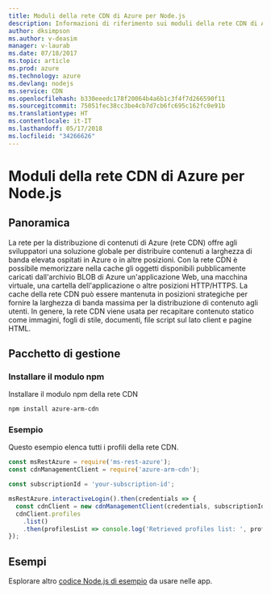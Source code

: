 ```yaml
---
title: Moduli della rete CDN di Azure per Node.js
description: Informazioni di riferimento sui moduli della rete CDN di Azure per Node.js
author: dksimpson
ms.author: v-deasim
manager: v-laurab
ms.date: 07/18/2017
ms.topic: article
ms.prod: azure
ms.technology: azure
ms.devlang: nodejs
ms.service: CDN
ms.openlocfilehash: b330eeedc178f20064b4a6b1c3f4f7d266590f11
ms.sourcegitcommit: 75051fec38cc3be4cb7d7cb6fc695c162fc0e91b
ms.translationtype: HT
ms.contentlocale: it-IT
ms.lasthandoff: 05/17/2018
ms.locfileid: "34266626"
---
```

# <a name="azure-cdn-modules-for-nodejs"></a>Moduli della rete CDN di Azure per Node.js

## <a name="overview"></a>Panoramica

La rete per la distribuzione di contenuti di Azure (rete CDN) offre agli sviluppatori una soluzione globale per distribuire contenuti a larghezza di banda elevata ospitati in Azure o in altre posizioni. Con la rete CDN è possibile memorizzare nella cache gli oggetti disponibili pubblicamente caricati dall'archivio BLOB di Azure un'applicazione Web, una macchina virtuale, una cartella dell'applicazione o altre posizioni HTTP/HTTPS. La cache della rete CDN può essere mantenuta in posizioni strategiche per fornire la larghezza di banda massima per la distribuzione di contenuto agli utenti. In genere, la rete CDN viene usata per recapitare contenuto statico come immagini, fogli di stile, documenti, file script sul lato client e pagine HTML.

## <a name="management-package"></a>Pacchetto di gestione

### <a name="install-the-npm-module"></a>Installare il modulo npm

Installare il modulo npm della rete CDN

```bash
npm install azure-arm-cdn
```

### <a name="example"></a>Esempio

Questo esempio elenca tutti i profili della rete CDN.

```javascript
const msRestAzure = require('ms-rest-azure');
const cdnManagementClient = require('azure-arm-cdn');

const subscriptionId = 'your-subscription-id';

msRestAzure.interactiveLogin().then(credentials => {
  const cdnClient = new cdnManagementClient(credentials, subscriptionId);
  cdnClient.profiles
    .list()
    .then(profilesList => console.log('Retrieved profiles list: ', profilesList));
});
```

## <a name="samples"></a>Esempi

Esplorare altro [codice Node.js di esempio](https://azure.microsoft.com/resources/samples/?platform=nodejs) da usare nelle app.
